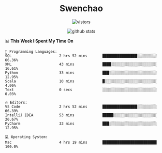 <h1 align="center">Swenchao</h3>

<p align="center">
  <img src="https://visitor-badge.glitch.me/badge?page_id=Swenchao" alt="vistors" />
</p>

<p align="center">
  <img src="https://github-readme-stats.vercel.app/api?username=Swenchao&count_private=true&show_icons=true&theme=vue-dark&hide_title=true" alt="github stats" />
</p>

<!--START_SECTION:waka-->
📊 **This Week I Spent My Time On** 

```text
💬 Programming Languages: 
SQL                      2 hrs 52 mins       ████████████████░░░░░░░░░   66.36% 
XML                      43 mins             ████░░░░░░░░░░░░░░░░░░░░░   16.61% 
Python                   33 mins             ███░░░░░░░░░░░░░░░░░░░░░░   12.95% 
Scala                    10 mins             █░░░░░░░░░░░░░░░░░░░░░░░░   4.06% 
Text                     0 secs              ░░░░░░░░░░░░░░░░░░░░░░░░░   0.03%

🔥 Editors: 
VS Code                  2 hrs 52 mins       ████████████████░░░░░░░░░   66.39% 
IntelliJ IDEA            53 mins             █████░░░░░░░░░░░░░░░░░░░░   20.67% 
PyCharm                  33 mins             ███░░░░░░░░░░░░░░░░░░░░░░   12.95%

💻 Operating System: 
Mac                      4 hrs 19 mins       █████████████████████████   100.0%

```


<!--END_SECTION:waka-->
